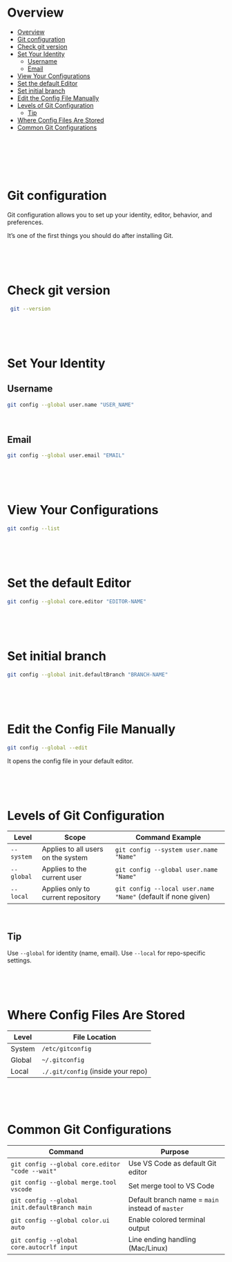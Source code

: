 # Overview

- [Overview](#overview)
- [Git configuration](#git-configuration)
- [Check git version](#check-git-version)
- [Set Your Identity](#set-your-identity)
  - [Username](#username)
  - [Email](#email)
- [View Your Configurations](#view-your-configurations)
- [Set the default Editor](#set-the-default-editor)
- [Set initial branch](#set-initial-branch)
- [Edit the Config File Manually](#edit-the-config-file-manually)
- [Levels of Git Configuration](#levels-of-git-configuration)
  - [Tip](#tip)
- [Where Config Files Are Stored](#where-config-files-are-stored)
- [Common Git Configurations](#common-git-configurations)

&nbsp;

&nbsp;

&nbsp;

# Git configuration

Git configuration allows you to set up your identity, editor, behavior, and preferences.

It’s one of the first things you should do after installing Git.

&nbsp;

&nbsp;

# Check git version

```bash
 git --version
```

&nbsp;

&nbsp;

# Set Your Identity

## Username

```bash
git config --global user.name "USER_NAME"
```

&nbsp;

## Email

```bash
git config --global user.email "EMAIL"
```

&nbsp;

&nbsp;

# View Your Configurations

```bash
git config --list
```

&nbsp;

&nbsp;

# Set the default Editor

```bash
git config --global core.editor "EDITOR-NAME"
```

&nbsp;

&nbsp;

# Set initial branch

```bash
git config --global init.defaultBranch "BRANCH-NAME"
```

&nbsp;

&nbsp;

# Edit the Config File Manually

```bash
git config --global --edit
```

It opens the config file in your default editor.

&nbsp;

&nbsp;

# Levels of Git Configuration

| Level      | Scope                              | Command Example                                               |
| ---------- | ---------------------------------- | ------------------------------------------------------------- |
| `--system` | Applies to all users on the system | `git config --system user.name "Name"`                        |
| `--global` | Applies to the current user        | `git config --global user.name "Name"`                        |
| `--local`  | Applies only to current repository | `git config --local user.name "Name"` (default if none given) |

&nbsp;

## Tip

Use `--global` for identity (name, email). Use `--local` for repo-specific settings.

&nbsp;

&nbsp;

# Where Config Files Are Stored

| Level  | File Location                      |
| ------ | ---------------------------------- |
| System | `/etc/gitconfig`                   |
| Global | `~/.gitconfig`                     |
| Local  | `./.git/config` (inside your repo) |

&nbsp;

&nbsp;

# Common Git Configurations

| Command                                         | Purpose                                          |
| ----------------------------------------------- | ------------------------------------------------ |
| `git config --global core.editor "code --wait"` | Use VS Code as default Git editor                |
| `git config --global merge.tool vscode`         | Set merge tool to VS Code                        |
| `git config --global init.defaultBranch main`   | Default branch name = `main` instead of `master` |
| `git config --global color.ui auto`             | Enable colored terminal output                   |
| `git config --global core.autocrlf input`       | Line ending handling (Mac/Linux)                 |
